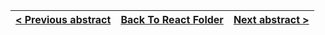 [< Previous abstract](React__9.md) | [Back To React Folder](https://github.com/Betra/Course-Abstract/tree/master/React) | [Next abstract >](React__11.md)
----------------------- | ----------------------------|-----------------------------

